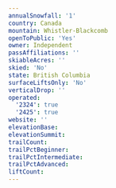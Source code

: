 ```yaml
---
annualSnowfall: '1'
country: Canada
mountain: Whistler-Blackcomb
openToPublic: 'Yes'
owner: Independent
passAffiliations: ''
skiableAcres: ''
skied: 'No'
state: British Columbia
surfaceLiftsOnly: 'No'
verticalDrop: ''
operated:
  '2324': true
  '2425': true
website: ''
elevationBase:
elevationSummit:
trailCount:
trailPctBeginner:
trailPctIntermediate:
trailPctAdvanced:
liftCount:
---
```

